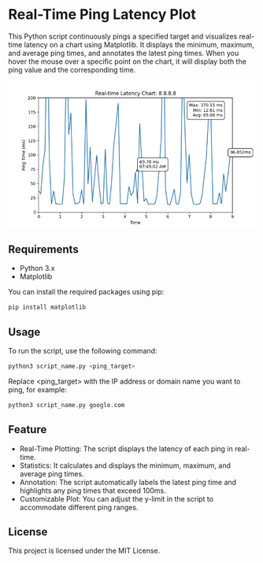# Real-Time Ping Latency Plot

This Python script continuously pings a specified target and visualizes real-time latency on a chart using Matplotlib. It displays the minimum, maximum, and average ping times, and annotates the latest ping times. When you hover the mouse over a specific point on the chart, it will display both the ping value and the corresponding time.

![Real-time Ping Chart](./image2.png "Real-time Ping Chart")

## Requirements

- Python 3.x
- Matplotlib

You can install the required packages using pip:

```bash
pip install matplotlib
```

## Usage

To run the script, use the following command:

```bash
python3 script_name.py <ping_target>
```

Replace <ping_target> with the IP address or domain name you want to ping, for example:

```bash
python3 script_name.py google.com
```

## Feature

- Real-Time Plotting: The script displays the latency of each ping in real-time.
- Statistics: It calculates and displays the minimum, maximum, and average ping times.
- Annotation: The script automatically labels the latest ping time and highlights any ping times that exceed 100ms.
- Customizable Plot: You can adjust the y-limit in the script to accommodate different ping ranges.

## License
This project is licensed under the MIT License.